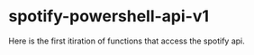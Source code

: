 # spotify-powershell-api-v1

Here is the first itiration of functions that access the spotify api. 
